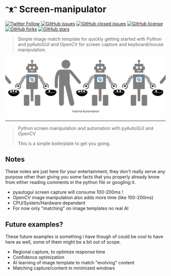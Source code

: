 # ᵔᴥᵔ Screen-manipulator

[![Twitter Follow](https://img.shields.io/twitter/follow/davidbl.svg?style=social&label=Follow)](https://twitter.com/davidbl) [![GitHub issues](https://img.shields.io/github/issues/kawaiipantsu/screen-manipulator.svg)](https://github.com/kawaiipantsu/screen-manipulator/issues) [![GitHub closed issues](https://img.shields.io/github/issues-closed/kawaiipantsu/screen-manipulator.svg)](https://github.com/kawaiipantsu/screen-manipulator/issues) [![GitHub license](https://img.shields.io/github/license/kawaiipantsu/screen-manipulator.svg)](https://github.com/kawaiipantsu/screen-manipulator/blob/master/LICENSE) [![GitHub forks](https://img.shields.io/github/forks/kawaiipantsu/screen-manipulator.svg)](https://github.com/kawaiipantsu/screen-manipulator/network) [![GitHub stars](https://img.shields.io/github/stars/kawaiipantsu/screen-manipulator.svg)](https://github.com/kawaiipantsu/screen-manipulator/stargazers)
> Simple image match template for quickly getting started with Python and pyAutoGUI and OpenCV for screen capture and keyboard/mouse manipulation.

![Screen-manipulator](readme-banner.png)

---

> Python screen manipulation and automation with pyAutoGUI and OpenCV
>  
> This is a simple boilerplate to get you going.

## Notes

These notes are just here for your entertainment, they don't really serve any purpose other than giving you some facts that you properly already know from either reading comments in the python file or googling it.

- pyautogui screen capture will consume 100-200ms !
- OpenCV image manipulation also adds more time (like 100-200ms)
- CPU/System/Hardware dependent
- For now only "matching" on image templates no real AI

## Future examples?

These future examples is something i have though of could be cool to have here as well, some of them might be a bit out of scope.

- Regional capture, to optimize response time
- Confidence optimization
- AI learning of image template to match "evolving" content
- Matching capture/content in minimized windows
